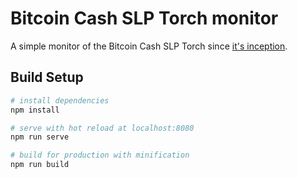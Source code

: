 # Bitcoin Cash SLP Torch monitor

A simple monitor of the Bitcoin Cash SLP Torch since [it's inception][genesis].

## Build Setup

``` bash
# install dependencies
npm install

# serve with hot reload at localhost:8080
npm run serve

# build for production with minification
npm run build
```

[genesis]: https://explorer.bitcoin.com/bch/tx/49be89bbbe018bcfaebcb41cac8340bc555f022b47b922599e510b143603f4b6
